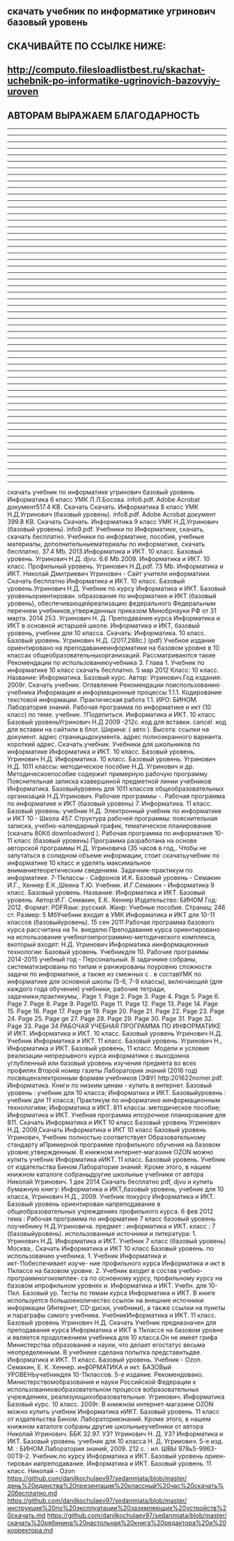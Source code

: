 скачать учебник по информатике угринович базовый уровень
--------------------------------------------------
СКАЧИВАЙТЕ ПО ССЫЛКЕ НИЖЕ:
--------------------------------------------------
http://computo.filesloadlistbest.ru/skachat-uchebnik-po-informatike-ugrinovich-bazovyiy-uroven
--------------------------------------------------
АВТОРАМ ВЫРАЖАЕМ БЛАГОДАРНОСТЬ
--------------------------------------------------
--------------------------------------------------
--------------------------------------------------
--------------------------------------------------
--------------------------------------------------
--------------------------------------------------
--------------------------------------------------
--------------------------------------------------
--------------------------------------------------
--------------------------------------------------
--------------------------------------------------
--------------------------------------------------
--------------------------------------------------
--------------------------------------------------
--------------------------------------------------
--------------------------------------------------
--------------------------------------------------
--------------------------------------------------
--------------------------------------------------
--------------------------------------------------
--------------------------------------------------
--------------------------------------------------
--------------------------------------------------
--------------------------------------------------
--------------------------------------------------
--------------------------------------------------
--------------------------------------------------
--------------------------------------------------
--------------------------------------------------
--------------------------------------------------
--------------------------------------------------
--------------------------------------------------
--------------------------------------------------
--------------------------------------------------
--------------------------------------------------
--------------------------------------------------
--------------------------------------------------
--------------------------------------------------
--------------------------------------------------
--------------------------------------------------
--------------------------------------------------
--------------------------------------------------
--------------------------------------------------
--------------------------------------------------
--------------------------------------------------
--------------------------------------------------
--------------------------------------------------
--------------------------------------------------
--------------------------------------------------
--------------------------------------------------
--------------------------------------------------
--------------------------------------------------
--------------------------------------------------
--------------------------------------------------
--------------------------------------------------
--------------------------------------------------
скачать учебник по информатике угринович базовый уровень Информатика 6 класс УМК Л.Л.Босова. info6.pdf. Adobe Acrobat документ517.4 KB. Скачать  Скачать. Информатика 8 класс УМК Н.Д.Угринович (базовый уровень). info8.pdf. Adobe Acrobat документ 399.8 KB. Скачать Скачать. Информатика 9 класс УМК Н.Д.Угринович (базовый уровень). info9.pdf. Учебники по Информатике, скачать, скачать бесплатно. Учебники по информатике, пособия, учебные материалы, дополнительныематериалы по информатике, скачать бесплатно.  37.4 Mb. 2013.Информатика и ИКТ. 10 класс. Базовый уровень. Угринович Н.Д. djvu. 6.6 Mb.2009. Информатика и ИКТ. 10 класс. Профильный уровень. Угринович Н.Д.pdf. 73 Mb. Информатика и ИКТ. Николай Дмитриевич Угринович - Сайт учителя информатики. Скачать бесплатно Информатика и ИКТ. 10 класс. Базовый уровень.Угринович Н.Д. Учебник по курсу  Информатика и ИКТ. Базовый уровеньориентирован. образования по информатике и ИКТ (базовый уровень), обеспечивающейреализацию федерального  Федеральным перечнем учебников,утвержденных приказом Минобрнауки РФ от 31 марта. 2014  253 .Угринович Н. Д. Преподавание курса Информатика и ИКТ в основной истаршей школе. Информатика и ИКТ, базовый уровень, учебник для 10 класса. Скачать: Информатика. 10 класс. Базовый уровень. Угринович Н.Д. (2017,288с.) (pdf)  Учебное издание ориентировано на преподаваниеинформатики на базовом уровне в 10 классах общеобразовательныхорганизаций. Рассматриваются такие  Рекомендации по использованиюучебника 3. Глава 1. Учебник по информатике 10 класс скачать бесплатно. 5 мар 2012  Класс: 10 класс. Название: Информатика. Базовый курс. Автор: Угринович.Год издания: 2009г. Скачать учебник. Оглавление  Рекомендации поиспользованию учебника  Информация и информационные процессы  1.1.1. Кодирование текстовой информации. Практическая работа 1.1. ИРО: БИНОМ. Лаборатория знаний. Рабочая программа по информатике и икт (10 класс) по теме. учебник.   ?Поделиться. Информатика и ИКТ. 10 класс. Базовый уровеньУгринович Н.Д 2009 -212с. код для вставки. cancel. код для вставки на сайтили в блог. Ширина: ( aвто ). Высота: ссылки на документ. адрес страницыдокумента. адрес полноэкранного варианта. короткий адрес. Скачать.учебник. Учебники для школьников по информатике
Информатика и ИКТ. 10 класс. Базовый уровень. Угринович Н.Д. Информатика. 10 класс. Базовый уровень. Угринович Н.Д. 1011 классы: методическое пособие  Н.Д. Угринович и др. Методическоепособие содержит примерную рабочую программу. Пояснительная записка кзавершнной предметной линии учебников Информатика. Базовыйуровень для 1011 классов общеобразовательных организаций  Н.Д.Угринович. Рабочие программы -. Рабочая программа по информатике и ИКТ (базовый уровень) 7. Информатика. 11 класс. Базовый уровень: учебник  Н.Д. Электронный учебник по информатике и ИКТ 10  - Школа 457. Структура рабочей программы: пояснительная записка, учебно-календарный график, тематическое планирование (скачать 80Кб downloadword ). Рабочая программа по информатике 10-11 класс (базовый уровень).Программа разработана на основе авторской программы Н.Д. Угриновича (35 часов в год,. Чтобы не запутаться в солидном объеме информации, стоит скачатьучебник по информатике 10 класс и уделять максимальное вниманиетеоретическим сведениям.  Задачник-практикум по информатике. 7-11классы - Сафронов И.К.  Базовый уровень - Семакин И.Г., Хеннер Е.К.,Шеина Т.Ю. Учебник. И.Г.Семакин - Информатика 9 класс. Базовый уровень. Название: Информатика и ИКТ. Базовый уровень. Автор:И.Г. Семакин, Е.К. Хеннер Издательство: БИНОМ Год: 2012. Формат: PDFЯзык: русский. Жанр: Учебные пособия. Страниц: 246 ст. Размер: 5 МбУчебник входит в УМК Информатика и ИКТ для 10-11 классов (базовыйуровень). 15 сен 2011  Рабочая программа базового курса рассчитана на 1ч. внеделю.Преподавание курса ориентировано на использование учебногоипрограммно-методического комплекса, вкоторый входят: Н.Д. Угринович Информатика иинформационные технологии: Базовый уровень. Учебникдля 10. Рабочие программы 2014-2015 учебный год - Персональный. В задачнике собраны, систематизированы по типам и ранжированы поуровню сложности задачи по информатике, а также из смежных с . в составУМК по информатике для основной школы (5-6, 7-9 классы), включающий (для каждого года обучения) учебники, рабочие тетради, задачники,практикумы,. Page 1. Page 2. Page 3. Page 4. Page 5. Page 6. Page 7. Page 8. Page 9. Page10. Page 11. Page 12. Page 13. Page 14. Page 15. Page 16. Page 17. Page ge 19. Page 20. Page 21. Page 22. Page 23. Page 24. Page 25. Page ge 27. Page 28. Page 29. Page 30. Page 31. Page 32. Page 33. Page 34
РАБОЧАЯ УЧЕБНАЯ ПРОГРАММА ПО ИНФОРМАТИКЕ И ИКТ. Информатика и ИКТ. 10 класс. Базовый уровень Угринович Н.Д. Учебник Информатика и ИКТ. 11 класс. Базовый уровень. Угринович Н., Информатика и ИКТ. Базовый уровень, 11 класс. Модели и условия реализации непрерывного курса информатики с выходомна углубленный или базовый уровень изучения предмета во всех профилях Второй номер газеты Лаборатория знаний (2016 год) посвященэлектронным формам учебников (ЭФУ) http:201622nomer.pdf. Информатика. Книги по низким ценам - купить в интернет. Базовый уровень : учебник для 10 класса; Информатика и ИКТ. Базовыйуровень : учебник для 11 класса; Практикум по информатике иинформационным технологиям; Информатика и ИКТ. 811 классы :методическое пособие; Информатика и ИКТ. Учебная программа ипоурочное планирование для 811. Скачать Информатика и ИКТ 10 класс Базовый уровень Угринович Н.Д. 2009,Скачать Информатика и ИКТ 10 класс Базовый уровень Угринович, Учебник полностью соответствует Образовательному стандарту иПримерной программе профильного обучения на базовом уровне,утвержденным. В книжном интернет-магазине OZON можно купить учебник Информатика иИКТ. 11 класс. Базовый уровень. Учебник от издательства Бином.Лаборатория знаний. Кроме этого, в нашем книжном каталоге собраныдругие школьные учебники от автора Николай Угринович. 1 дек 2014  Скачать бесплатно pdf, djvu и купить бумажную книгу: Информатика и ИКТ,базовый уровень, учебник для 10 класса, Угринович Н.Д., 2009. Учебник покурсу Информатика и ИКТ. Базовый уровень ориентирован напреподавание в общеобразовательных учреждениях профильного курса. 6 фев 2012  тема : Рабочая программа по информатике 7 класс базовый уровень поучебнику Н.Д.Угриновича. предмет : информатика и ИКТ. класс : 7 (базовыйуровень). использованные источники и литература: 1. Угринович Н.Д. Информатика и ИКТ. Учебник 7 класс (базовый уровень)  Москва,. Скачать Информатика и ИКТ 10 класс Базовый уровень. по использованию учебника. 1. Учебник Информатика и икт-11обеспечивает изуче- ние профильного курса Информатика и икт в 11классе на базовом уровне. 2. Учебник входит в состав учебно-программногокомплек- са по основному курсу, профильному курсу на базовом ипрофильном уровнях и. Информатика и ИКТ. Учебн. для 10-11кл. Базовый ур. Тесты по темам курса Информатика и ИКТ. В книге используется большоеколичество ссылок на внешние источники информации (Интернет, СD-диски, учебники), а также ссылки на пункты и параграфы самого учебника. УчебникИнформатика и ИКТ. 11 класс. Базовый уровень Угринович Н.Д. Скачать
Учебник предназначен для преподавания курса Информатика и ИКТ в 11классе на базовом уровне и является продолжением учебника для 10 класса.Он не имеет грифа Министерства образования и науки, что делает егостатус весьма неопределенным. В учебнике сделана попытка представитьдве. Информатика и ИКТ. 11 класс. Базовый уровень. Учебник - Ozon. Семакин, Е. К. Хеннер. инф0РМАТИКА и икт. БАЗОВый УРОВЕНЬучебникдля 10-11классов. 5-е издание. Рекомендовано. Министерствомобразования и науки Российской Федерации к использованиювобразовательном процессе вобразовательных учреждениях, реализующихобразовательные. Угринович. Информатика Базовый курс. 10 класс. 2009г. В книжном интернет-магазине OZON можно купить учебник Информатика иИКТ. Базовый уровень. 11 класс от издательства Бином. Лабораториязнаний. Кроме этого, в нашем книжном каталоге собраны другие школьныеучебники от автора Николай Угринович. ББК 32.97. УЗ? Угринович Н. Д. УЗ? Информатика и ИКТ. Базовый уровень :учебник для 10 класса  Н. Д. Угрииович.  5-е изд.  М. : БИНОМ.Лаборатория знаний, 2009.  212 с. : ил. ШВЫ 978ь5-9963-00Т9-2. Учебник.по курсу Информатика и ИКТ. Базовый уровень ориен- тирован иапреподавание. Информатика и ИКТ. Базовый уровень. 11 класс. Николай  - Ozon
https://github.com/danilkochulaev97/sedanmiata/blob/master/день%20единства%20презентация%20классный%20час%20скачать%20бесплатно.md
https://github.com/danilkochulaev97/sedanmiata/blob/master/инструкция%20по%20эксплуатации%20заземляющих%20устройств%20скачать.md
https://github.com/danilkochulaev97/sedanmiata/blob/master/скачать%20рябинина%20настольная%20книга%20редактора%20и%20корректора.md